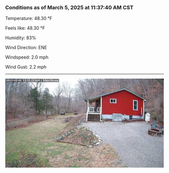 ### Conditions as of March 5, 2025 at 11:37:40 AM CST 

Temperature: 48.30 &deg;F

Feels like: 48.30 &deg;F

Humidity: 83%

Wind Direction: ENE

Windspeed: 2.0 mph

Wind Gust: 2.2 mph

---

<img src="./images/latest.jpeg"/>

